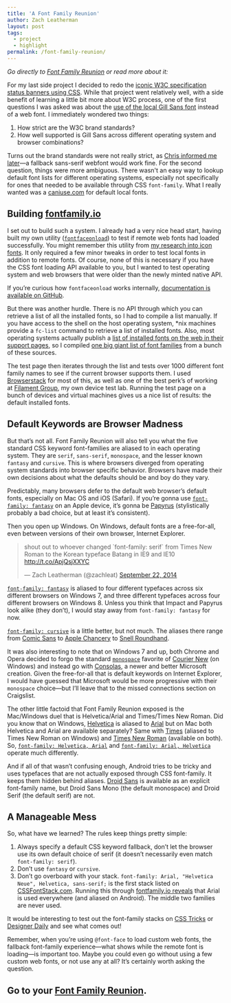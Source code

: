```yaml
---
title: 'A Font Family Reunion'
author: Zach Leatherman
layout: post
tags:
  - project
  - highlight
permalink: /font-family-reunion/
---
```


*Go directly to [Font Family Reunion](http://fontfamily.io/) or read more about it:*

For my last side project I decided to redo the [iconic W3C specification status banners using CSS](/web/w3c-status-banners/). While that project went relatively well, with a side benefit of learning a little bit more about W3C process, one of the first questions I was asked was about the [use of the local Gill Sans font](https://twitter.com/svgeesus/status/504262420203057153) instead of a web font. I immediately wondered two things:

1. How strict are the W3C brand standards?
1. How well supported is Gill Sans across different operating system and browser combinations?

Turns out the brand standards were not really strict, as [Chris informed me later](https://twitter.com/svgeesus/status/506441366344568833)—a fallback sans-serif webfont would work fine. For the second question, things were more ambiguous. There wasn't an easy way to lookup default font lists for different operating systems, especially not specifically for ones that needed to be available through CSS `font-family`. What I really wanted was a [caniuse.com](http://caniuse.com/) for default local fonts.

## Building [fontfamily.io](http://fontfamily.io/)

I set out to build such a system. I already had a very nice head start, having built my own utility ([`fontfaceonload`](https://github.com/zachleat/fontfaceonload)) to test if remote web fonts had loaded successfully. You might remember this utility from [my research into icon fonts](https://github.com/filamentgroup/a-font-garde). It only required a few minor tweaks in order to test local fonts in addition to remote fonts. Of course, none of this is necessary if you have the CSS font loading API available to you, but I wanted to test operating system and web browsers that were older than the newly minted native API.

If you’re curious how `fontfaceonload` works internally, [documentation is available on GitHub](https://github.com/zachleat/fontfaceonload#how-it-works).

But there was another hurdle. There is no API through which you can retrieve a list of all the installed fonts, so I had to compile a list manually. If you have access to the shell on the host operating system, *nix machines provide a `fc-list` command to retrieve a list of installed fonts. Also, most operating systems actually publish a [list of installed fonts on the web in their support pages](https://github.com/zachleat/font-family-reunion/blob/master/artifacts/source-list.txt), so I compiled [one big giant list of font families](https://github.com/zachleat/font-family-reunion/blob/master/test/src/font-families.json) from a bunch of these sources.

The test page then iterates through the list and tests over 1000 different font family names to see if the current browser supports them. I used [Browserstack](browserstack.com) for most of this, as well as one of the best perk’s of working at [Filament Group](http://filamentgroup.com/), my own device test lab. Running the test page on a bunch of devices and virtual machines gives us a nice list of results: the default installed fonts.

## Default Keywords are Browser Madness

But that’s not all. Font Family Reunion will also tell you what the five standard CSS keyword font-families are aliased to in each operating system. They are `serif`, `sans-serif`, `monospace`, and the lesser known `fantasy` and `cursive`. This is where browsers diverged from operating system standards into browser specific behavior. Browsers have made their own decisions about what the defaults should be and boy do they vary.

Predictably, many browsers defer to the default web browser’s default fonts, especially on Mac OS and iOS (Safari). If you’re gonna use [`font-family: fantasy`](http://fontfamily.io/fantasy) on an Apple device, it’s gonna be [Papyrus](http://fontfamily.io/Papyrus) (stylistically probably a bad choice, but at least it’s consistent).

Then you open up Windows. On Windows, default fonts are a free-for-all, even between versions of their own browser, Internet Explorer.

<blockquote class="twitter-tweet" data-cards="hidden" lang="en"><p>shout out to whoever changed `font-family: serif` from Times New Roman to the Korean typeface Batang in IE9 and IE10 <a href="http://t.co/ApjQsjXXYC">http://t.co/ApjQsjXXYC</a></p>&mdash; Zach Leatherman (@zachleat) <a href="https://twitter.com/zachleat/status/514067972626087936">September 22, 2014</a></blockquote>

[`font-family: fantasy`](http://fontfamily.io/fantasy) is aliased to four different typefaces across six different browsers on Windows 7, and three different typefaces across four different browsers on Windows 8. Unless you think that Impact and Papyrus look alike (they don’t), I would stay away from `font-family: fantasy` for now.

[`font-family: cursive`](http://fontfamily.io/cursive) is a little better, but not much. The aliases there range from [Comic Sans](http://fontfamily.io/Comic_Sans_MS) to [Apple Chancery](http://fontfamily.io/Apple_Chancery) to [Snell Roundhand](http://fontfamily.io/Snell_Roundhand).

It was also interesting to note that on Windows 7 and up, both Chrome and Opera decided to forgo the standard [`monospace`](http://fontfamily.io/monospace) favorite of [Courier New](http://fontfamily.io/Courier_New) (on Windows) and instead go with [Consolas](http://fontfamily.io/Consolas), a newer and better Microsoft creation. Given the free-for-all that is default keywords on Internet Explorer, I would have guessed that Microsoft would be more progressive with their `monospace` choice—but I’ll leave that to the missed connections section on Craigslist.

The other little factoid that Font Family Reunion exposed is the Mac/Windows duel that is Helvetica/Arial and Times/Times New Roman. Did you know that on Windows, [Helvetica](http://fontfamily.io/Helvetica) is aliased to [Arial](http://fontfamily.io/Arial) but on Mac both Helvetica and Arial are available separately? Same with [Times](http://fontfamily.io/Times) (aliased to Times New Roman on Windows) and [Times New Roman](http://fontfamily.io/Times_New_Roman) (available on both). So, [`font-family: Helvetica, Arial`](http://fontfamily.io/Helvetica,Arial) and [`font-family: Arial, Helvetica`](http://fontfamily.io/Arial,Helvetica) operate much differently.

And if all of that wasn’t confusing enough, Android tries to be tricky and uses typefaces that are not actually exposed through CSS font-family. It keeps them hidden behind aliases. [Droid Sans](http://fontfamily.io/Droid_Sans) is available as an explicit font-family name, but Droid Sans Mono (the default monospace) and Droid Serif (the default serif) are not.

## A Manageable Mess

So, what have we learned? The rules keep things pretty simple:

1. Always specify a default CSS keyword fallback, don’t let the browser use its own default choice of serif (it doesn’t necessarily even match `font-family: serif`).
1. Don’t use `fantasy` or `cursive`.
1. Don’t go overboard with your stack. `font-family: Arial, "Helvetica Neue", Helvetica, sans-serif;` is the first stack listed on [CSSFontStack.com](http://cssfontstack.com/). Running this through [fontfamily.io reveals](http://fontfamily.io/Arial,Helvetica_Neue,Helvetica,sans-serif) that Arial is used everywhere (and aliased on Android). The middle two families are never used.

It would be interesting to test out the font-family stacks on [CSS Tricks](http://css-tricks.com/snippets/css/font-stacks/) or [Designer Daily](http://www.designer-daily.com/10-fonts-that-are-safe-to-use-with-css-34474) and see what comes out!

Remember, when you’re using `@font-face` to load custom web fonts, the fallback font-family experience—what shows while the remote font is loading—is important too. Maybe you could even go without using a few custom web fonts, or not use any at all? It’s certainly worth asking the question.

## Go to your [Font Family Reunion](http://fontfamily.io/).
